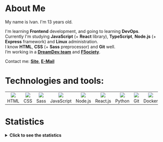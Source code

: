 # About Me
My name is Ivan. I'm 13 years old.

I'm learning **Frontend** development, and going to learning **DevOps**.  
Currently I'm studying **JavaScript** (+ **React** library), **TypeScript**, **Node.js** (+ **Express** framework) and **Linux** administration.  
I know **HTML**, **CSS** (+ **Sass** preprocessor) and **Git** well.  
I’m working in a [**DreamDev.team**](https://github.com/dreamdevTeamX) and [**F5ociety**](https://github.com/f5ociety).

Contact me: [**Site**](https://seryibaran.github.io), [**E-Mail**](mailto:seryibaranminepy@yandex.ru)

# Technologies and tools:
<table style="border-size:0px">
  <tr>
    <td style="border: none;" width="90" align="center"><a href="https://developer.mozilla.org/docs/Web/HTML"><img src="https://cdn.iconscout.com/icon/free/png-64/html-1175208.png"></a>HTML</td>
    <td style="border: none;" width="90" align="center"><a href="https://developer.mozilla.org/docs/Web/CSS"><img src="https://cdn.iconscout.com/icon/free/png-64/css-1175237.png"></a>CSS</td>
    <td style="border: none;" width="90" align="center"><a href="https://sass-lang.com/"><img src="https://cdn.iconscout.com/icon/free/png-64/sass-226054.png"></a>Sass</td>
    <td style="border: none;" width="90" align="center"><a href="https://developer.mozilla.org/docs/Web/JavaScript"><img src="https://cdn.iconscout.com/icon/free/png-64/js-3029998.png"></a>JavaScript</td>
    <td style="border: none;" width="90" align="center"><a href="https://nodejs.org"><img src="https://cdn.iconscout.com/icon/free/png-64/node-js-1174925.png"></a>Node.js</td>
    <td style="border: none;" width="90" align="center"><a href="https://reactjs.org/"><img src="https://cdn.iconscout.com/icon/free/png-64/react-282599.png"></a>React.js</td>
    <td style="border: none;" width="90" align="center"><a href="https://www.python.org/"><img src="https://cdn.iconscout.com/icon/free/png-64/python-2-226051.png"></a>Python</td>
    <td style="border: none;" width="90" align="center"><a href="https://git-scm.com/"><img src="https://cdn.iconscout.com/icon/free/png-64/git-225996.png"></a>Git</td>
    <td style="border: none;" width="90" align="center"><a href="https://www.docker.com/"><img src="https://cdn.iconscout.com/icon/free/png-64/docker-2944835.png"></a>Docker</td>
    <td style="border: none;" width="90" align="center"><a href="https://www.kernel.org/"><img src="https://cdn.iconscout.com/icon/free/png-64/linux-1174928.png"></a>Linux</td>
  </tr>
</table>

# Statistics
<details>
  <summary><b>Click to see the statistics</b></summary>


<!--START_SECTION:waka-->
![Code Time](http://img.shields.io/badge/Code%20Time-0%20secs-blue)

![Profile Views](http://img.shields.io/badge/Profile%20Views-30-blue)

**🐱 My GitHub Data** 

> 🏆 341 Contributions in the Year 2022
 > 
> 📦 256.1 kB Used in GitHub's Storage 
 > 
> 🚫 Not Opted to Hire
 > 
> 📜 31 Public Repositories 
 > 
> 🔑 1 Private Repository 
 > 
**I'm an Early 🐤** 

```text
🌞 Morning    103 commits    █████░░░░░░░░░░░░░░░░░░░░   20.0% 
🌆 Daytime    296 commits    ██████████████░░░░░░░░░░░   57.48% 
🌃 Evening    116 commits    █████░░░░░░░░░░░░░░░░░░░░   22.52% 
🌙 Night      0 commits      ░░░░░░░░░░░░░░░░░░░░░░░░░   0.0%

```
📅 **I'm Most Productive on Wednesday** 

```text
Monday       72 commits     ███░░░░░░░░░░░░░░░░░░░░░░   13.98% 
Tuesday      65 commits     ███░░░░░░░░░░░░░░░░░░░░░░   12.62% 
Wednesday    114 commits    █████░░░░░░░░░░░░░░░░░░░░   22.14% 
Thursday     42 commits     ██░░░░░░░░░░░░░░░░░░░░░░░   8.16% 
Friday       95 commits     ████░░░░░░░░░░░░░░░░░░░░░   18.45% 
Saturday     68 commits     ███░░░░░░░░░░░░░░░░░░░░░░   13.2% 
Sunday       59 commits     ██░░░░░░░░░░░░░░░░░░░░░░░   11.46%

```


📊 **This Week I Spent My Time On** 

```text
⌚︎ Time Zone: Europe/Moscow

💬 Programming Languages: 
JSON                     1 hr 16 mins        ██████░░░░░░░░░░░░░░░░░░░   26.54% 
JavaScript               1 hr 15 mins        ██████░░░░░░░░░░░░░░░░░░░   25.99% 
SCSS                     42 mins             ███░░░░░░░░░░░░░░░░░░░░░░   14.59% 
HTML                     36 mins             ███░░░░░░░░░░░░░░░░░░░░░░   12.52% 
TypeScript               26 mins             ██░░░░░░░░░░░░░░░░░░░░░░░   9.11%

🔥 Editors: 
Sublime Text             4 hrs 17 mins       ██████████████████████░░░   88.83% 
VS Code                  32 mins             ██░░░░░░░░░░░░░░░░░░░░░░░   11.17%

🐱‍💻 Projects: 
testvite                 1 hr 7 mins         █████░░░░░░░░░░░░░░░░░░░░   23.27% 
electron-picnic          52 mins             ████░░░░░░░░░░░░░░░░░░░░░   18.22% 
Unknown Project          38 mins             ███░░░░░░░░░░░░░░░░░░░░░░   13.39% 
seryibaran.github.io     34 mins             ███░░░░░░░░░░░░░░░░░░░░░░   12.04% 
electron-test            23 mins             ██░░░░░░░░░░░░░░░░░░░░░░░   8.15%

💻 Operating System: 
Windows                  4 hrs 49 mins       █████████████████████████   100.0%

```

**I Mostly Code in HTML** 

```text
HTML                     9 repos             ████████░░░░░░░░░░░░░░░░░   32.14% 
SCSS                     5 repos             ████░░░░░░░░░░░░░░░░░░░░░   17.86% 
JavaScript               5 repos             ████░░░░░░░░░░░░░░░░░░░░░   17.86% 
Python                   4 repos             ███░░░░░░░░░░░░░░░░░░░░░░   14.29% 
CSS                      3 repos             ██░░░░░░░░░░░░░░░░░░░░░░░   10.71%

```


**Timeline**

![Chart not found](https://raw.githubusercontent.com/SeryiBaran/SeryiBaran/master/charts/bar_graph.png) 


 Last Updated on 18/05/2022 12:38:37 UTC
<!--END_SECTION:waka-->
  [![](https://raw.githubusercontent.com/SeryiBaran/seryibaran/master/profile-summary-card-output/monokai/0-profile-details.svg)](https://github.com/vn7n24fzkq/github-profile-summary-cards)
  [![](https://raw.githubusercontent.com/SeryiBaran/seryibaran/master/profile-summary-card-output/monokai/1-repos-per-language.svg)](https://github.com/vn7n24fzkq/github-profile-summary-cards)
  [![](https://raw.githubusercontent.com/SeryiBaran/seryibaran/master/profile-summary-card-output/monokai/3-stats.svg)](https://github.com/vn7n24fzkq/github-profile-summary-cards)

</details>
